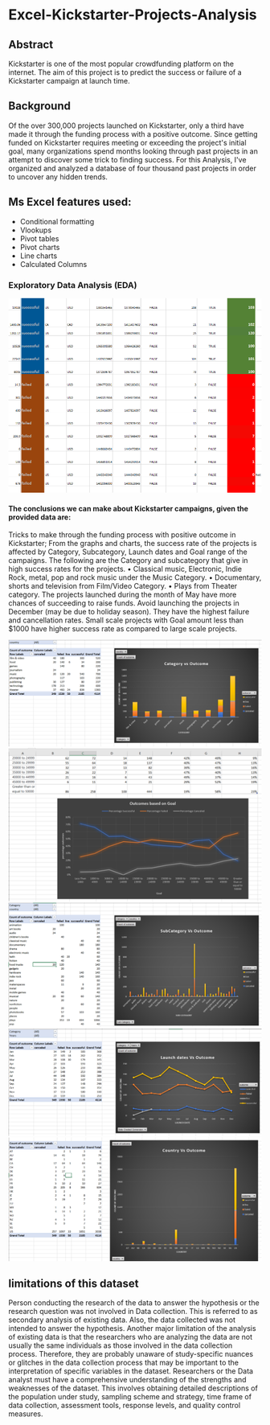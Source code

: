 # Excel-Kickstarter-Projects-Analysis

## Abstract

Kickstarter is one of the most popular crowdfunding platform on the internet. The aim of this project is to predict the success or failure of a Kickstarter campaign at launch time.

## Background
Of the over 300,000 projects launched on Kickstarter, only a third have made it through the funding process with a positive outcome. Since getting funded on Kickstarter requires meeting or exceeding the project's initial goal, many organizations spend months looking through past projects in an attempt to discover some trick to finding success. For this Analysis, I've organized and analyzed a database of four thousand past projects in order to uncover any hidden trends.

## Ms Excel features used:
* Conditional formatting
* Vlookups 
* Pivot tables 
* Pivot charts
* Line charts 
* Calculated Columns

### Exploratory Data Analysis (EDA)
![Dashboard](images/conditional_formatting.PNG)

#### The conclusions we can make about Kickstarter campaigns, given the provided data are:
Tricks to make through the funding process with positive outcome in Kickstarter;
From the graphs and charts, the success rate of the projects is affected by Category, Subcategory, Launch dates and Goal range of the campaigns. The following are the Category and subcategory that give in high success rates for the projects.
•	Classical music, Electronic, Indie Rock, metal, pop and rock music under the Music Category.
•	Documentary, shorts and television from Film/Video Category.
•	Plays from Theater category.
The projects launched during the month of May have more chances of succeeding to raise funds. Avoid launching the projects in December (may be due to holiday season). They have the highest failure and cancellation rates. Small scale projects with Goal amount less than $1000 have higher success rate as compared to large scale projects.

![Dashboard](images/category.PNG)
![Dashboard](images/goal.PNG)
![Dashboard](images/subcategory.PNG)
![Dashboard](images/launch_date.PNG)
![Dashboard](images/country_outcome.PNG)

## limitations of this dataset
Person conducting the research of the data to answer the hypothesis or the research question was not involved in Data collection. This is referred to as secondary analysis of existing data. Also, the data collected was not intended to answer the hypothesis. Another major limitation of the analysis of existing data is that the researchers who are analyzing the data are not usually the same individuals as those involved in the data collection process. Therefore, they are probably unaware of study-specific nuances or glitches in the data collection process that may be important to the interpretation of specific variables in the dataset.
Researchers or the Data analyst must have a comprehensive understanding of the strengths and weaknesses of the dataset. This involves obtaining detailed descriptions of the population under study, sampling scheme and strategy, time frame of data collection, assessment tools, response levels, and quality control measures.


 

